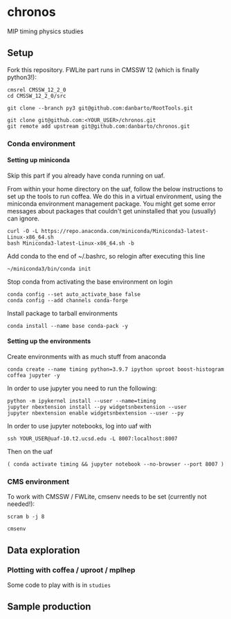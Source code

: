 # chronos
MIP timing physics studies


## Setup

Fork this repository.
FWLite part runs in CMSSW 12 (which is finally python3!):

``` shell
cmsrel CMSSW_12_2_0
cd CMSSW_12_2_0/src

git clone --branch py3 git@github.com:danbarto/RootTools.git

git clone git@github.com:<YOUR_USER>/chronos.git
git remote add upstream git@github.com:danbarto/chronos.git
```


### Conda environment

#### Setting up miniconda

Skip this part if you already have conda running on uaf.

From within your home directory on the uaf, follow the below instructions to set up the tools to run coffea.
We do this in a virtual environment, using the miniconda environment management package.
You might get some error messages about packages that couldn't get uninstalled that you (usually) can ignore.

```
curl -O -L https://repo.anaconda.com/miniconda/Miniconda3-latest-Linux-x86_64.sh
bash Miniconda3-latest-Linux-x86_64.sh -b 
```

Add conda to the end of ~/.bashrc, so relogin after executing this line
```
~/miniconda3/bin/conda init
```

Stop conda from activating the base environment on login
```
conda config --set auto_activate_base false
conda config --add channels conda-forge
```

Install package to tarball environments
```
conda install --name base conda-pack -y
```

#### Setting up the environments

Create environments with as much stuff from anaconda
```
conda create --name timing python=3.9.7 ipython uproot boost-histogram coffea jupyter -y
``` 

In order to use jupyter you need to run the following:

```
python -m ipykernel install --user --name=timing
jupyter nbextension install --py widgetsnbextension --user
jupyter nbextension enable widgetsnbextension --user --py
```

In order to use jupyter notebooks, log into uaf with

``` shell
ssh YOUR_USER@uaf-10.t2.ucsd.edu -L 8007:localhost:8007
```

Then on the uaf

``` shell
( conda activate timing && jupyter notebook --no-browser --port 8007 )
```



### CMS environment

To work with CMSSW / FWLite, cmsenv needs to be set (currently not needed!):

``` shell
scram b -j 8

cmsenv
```



## Data exploration

### Plotting with coffea / uproot / mplhep

Some code to play with is in `studies`


## Sample production



